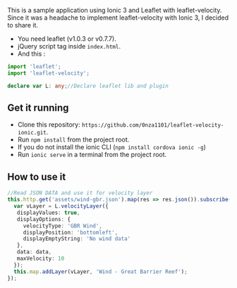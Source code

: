This is a sample application using Ionic 3 and Leaflet with leaflet-velocity.
Since it was a headache to implement leaflet-velocity with Ionic 3, I decided to share it.
* You need leaflet (v1.0.3 or v0.7.7).
* jQuery script tag inside `index.html`.
* And this :
```typescript
import 'leaflet';
import 'leaflet-velocity';

declare var L: any;//Declare leaflet lib and plugin
```

 ## Get it running
 * Clone this repository: `https://github.com/0nza1101/leaflet-velocity-ionic.git`.
 * Run `npm install` from the project root.
 * If you do not install the ionic CLI (`npm install cordova ionic -g`)
 * Run `ionic serve` in a terminal from the project root.

 ## How to use it
 ```typescript
 //Read JSON DATA and use it for velocity layer
 this.http.get('assets/wind-gbr.json').map(res => res.json()).subscribe(data => {
   var vLayer = L.velocityLayer({
    displayValues: true,
    displayOptions: {
      velocityType: 'GBR Wind',
      displayPosition: 'bottomleft',
      displayEmptyString: 'No wind data'
    },
    data: data,
    maxVelocity: 10
   });
   this.map.addLayer(vLayer, 'Wind - Great Barrier Reef');
 });
```
